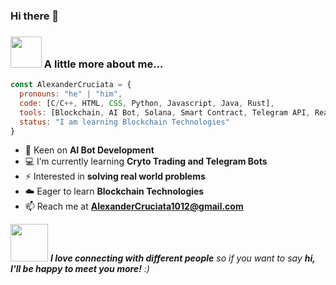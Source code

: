 ### Hi there 👋

### <img src="https://media.giphy.com/media/VgCDAzcKvsR6OM0uWg/giphy.gif" width="50"> A little more about me...  

```javascript
const AlexanderCruciata = {
  pronouns: "he" | "him",
  code: [C/C++, HTML, CSS, Python, Javascript, Java, Rust],
  tools: [Blockchain, AI Bot, Solana, Smart Contract, Telegram API, React JS, Node Js, Docker, Git],
  status: "I am learning Blockchain Technologies"
}
```
- 🌱 Keen on **AI Bot Development**
- 💻 I’m currently learning **Cryto Trading and Telegram Bots**
- ⚡ Interested in **solving real world problems**
- ☁️ Eager to learn **Blockchain Technologies**
- 📫 Reach me at **AlexanderCruciata1012@gmail.com**

<img src="https://media.giphy.com/media/LnQjpWaON8nhr21vNW/giphy.gif" width="60"> <em><b>I love connecting with different people</b> so if you want to say <b>hi, I'll be happy to meet you more!</b> :)</em>
